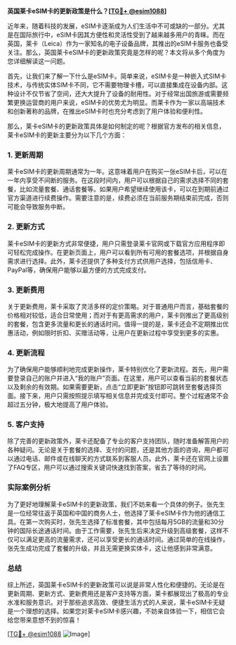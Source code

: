 **英国莱卡eSIM卡的更新政策是什么？[[TG💪+ @esim1088](https://t.me/s/esim1088)]**

近年来，随着科技的发展，eSIM卡逐渐成为人们生活中不可或缺的一部分。尤其是在国际旅行中，eSIM卡因其方便性和灵活性受到了越来越多用户的青睐。而在英国，莱卡（Leica）作为一家知名的电子设备品牌，其推出的eSIM卡服务也备受关注。那么，英国莱卡eSIM卡的更新政策究竟是怎样的呢？本文将从多个角度为您详细解读这一问题。

首先，让我们来了解一下什么是eSIM卡。简单来说，eSIM卡是一种嵌入式SIM卡技术，与传统实体SIM卡不同，它不需要物理卡槽，可以直接集成在设备内部。这种设计不仅节省了空间，还大大提升了设备的耐用性。对于经常出国旅游或需要频繁更换运营商的用户来说，eSIM卡的优势尤为明显。而莱卡作为一家以高端技术和创新著称的品牌，在推出eSIM卡时也充分考虑到了用户体验和便利性。

那么，莱卡eSIM卡的更新政策具体是如何制定的呢？根据官方发布的相关信息，莱卡eSIM卡的更新主要分为以下几个方面：

### 1. 更新周期

莱卡eSIM卡的更新周期通常为一年。这意味着用户在购买一张eSIM卡后，可以在一年内享受不间断的服务。在这段时间内，用户可以根据自己的需求选择不同的套餐，比如流量套餐、通话套餐等。如果用户希望继续使用该卡，可以在到期前通过官方渠道进行续费操作。需要注意的是，续费必须在当前服务期结束前完成，否则可能会导致服务中断。

### 2. 更新方式

莱卡eSIM卡的更新方式非常便捷，用户只需登录莱卡官网或下载官方应用程序即可轻松完成操作。在更新页面上，用户可以看到所有可用的套餐选项，并根据自身需求进行选择。此外，莱卡还提供了多种支付方式供用户选择，包括信用卡、PayPal等，确保用户能够以最方便的方式完成支付。

### 3. 更新费用

关于更新费用，莱卡采取了灵活多样的定价策略。对于普通用户而言，基础套餐的价格相对较低，适合日常使用；而对于有更高需求的用户，莱卡则推出了更高级别的套餐，包含更多流量和更长的通话时间。值得一提的是，莱卡还会不定期推出优惠活动，例如限时折扣、买赠活动等，让用户在更新过程中享受到更多的实惠。

### 4. 更新流程

为了确保用户能够顺利地完成更新操作，莱卡特别优化了更新流程。首先，用户需要登录自己的账户并进入“我的账户”页面。在这里，用户可以查看当前的套餐状态以及剩余的有效期。如果需要更新，点击“立即更新”按钮即可跳转至套餐选择页面。接下来，用户只需按照提示填写相关信息并完成支付即可。整个过程通常不会超过五分钟，极大地提高了用户体验。

### 5. 客户支持

除了完善的更新政策外，莱卡还配备了专业的客户支持团队，随时准备解答用户的各种疑问。无论是关于套餐的选择、支付的问题，还是其他方面的咨询，用户都可以通过电话、邮件或在线聊天的方式联系到客服人员。此外，莱卡还在官网上设置了FAQ专区，用户可以通过搜索关键词快速找到答案，省去了等待的时间。

### 实际案例分析

为了更好地理解莱卡eSIM卡的更新政策，我们不妨来看一个具体的例子。张先生是一位经常往返于英国和中国的商务人士，他选择了莱卡eSIM卡作为他的通信工具。在第一次购买时，张先生选择了标准套餐，其中包括每月5GB的流量和30分钟的国际长途通话时间。由于工作需要，张先生后来决定升级到高级套餐，这样不仅可以满足更高的流量需求，还可以享受更长的通话时间。通过简单的在线操作，张先生成功完成了套餐的升级，并且无需更换实体卡，这让他感到非常满意。

### 总结

综上所述，英国莱卡eSIM卡的更新政策可以说是非常人性化和便捷的。无论是在更新周期、更新方式、更新费用还是客户支持等方面，莱卡都展现出了极高的专业水准和服务意识。对于那些追求高效、便捷生活方式的人来说，莱卡eSIM卡无疑是一个理想的选择。如果您对莱卡eSIM卡感兴趣，不妨亲自体验一下，相信它会给您带来意想不到的惊喜！

[[TG💪+ @esim1088](https://t.me/s/esim1088) ![Image](https://i.postimg.cc/4NQfJmqS/Snipaste-2025-05-13-00-14-12.png)]